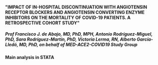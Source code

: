 #### "IMPACT OF IN-HOSPITAL DISCONTINUATION WITH ANGIOTENSIN RECEPTOR BLOCKERS AND ANGIOTENSIN CONVERTING ENZYME INHIBITORS ON THE MORTALITY OF COVID-19 PATIENTS. A RETROSPECTIVE COHORT STUDY"
##### Prof Francisco J. de Abajo, MD, PhD, MPH, Antonio Rodríguez-Miguel, PhD, Sara Rodríguez-Martín, PhD, Victoria Lerma, RN, Alberto García-Lledó, MD, PhD, on behalf of MED-ACE2-COVID19 Study Group


#### Main analysis in STATA
